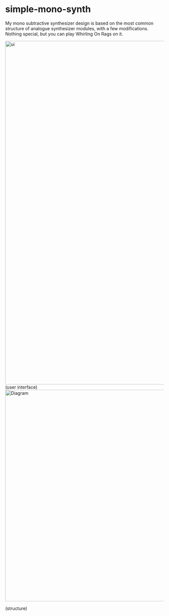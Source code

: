 # simple-mono-synth

My mono subtractive synthesizer design is based on the most common structure of analogue synthesizer modules, with a few modifications. Nothing special, but you can play Whirling On Rags on it.

<img width="1093" alt="ui" src="https://user-images.githubusercontent.com/118258469/211643130-99ea1647-5dc2-4230-9175-209f07e843fb.png">
(user interface)


<img width="673" alt="Diagram" src="https://user-images.githubusercontent.com/118258469/211643308-c2161ceb-cd2e-445e-a5f9-825bf7bc4a0d.png">

(structure)

